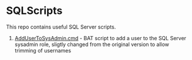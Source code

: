 # SQLScripts
This repo contains useful SQL Server scripts.

1. [AddUserToSysAdmin.cmd](https://github.com/Acceleratio/SQLScripts/blob/master/AddUserToSysAdmin.bat) - BAT script to add a user to the SQL Server sysadmin role, sligtly changed from the original version to allow trimming of usernames
